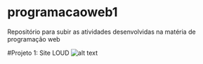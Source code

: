 # programacaoweb1
Repositório para subir as atividades desenvolvidas na matéria de programação web 

#Projeto 1: Site LOUD
![alt text](https://github.com/oJoaoLucas/programacaoweb1/blob/155f8a4fe3bc5d600d703b2288354f23f773752a/PW1/AULA%205%202.0/site%20loud.png)
